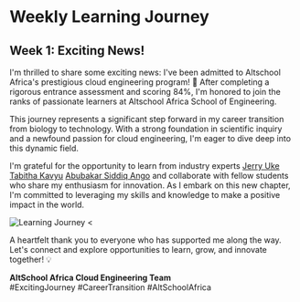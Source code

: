 # Weekly Learning Journey

## Week 1: Exciting News!

I'm thrilled to share some exciting news: I've been admitted to Altschool Africa's prestigious cloud engineering program! 🚀 After completing a rigorous entrance assessment and scoring 84%, I'm honored to join the ranks of passionate learners at Altschool Africa School of Engineering.

This journey represents a significant step forward in my career transition from biology to technology. With a strong foundation in scientific inquiry and a newfound passion for cloud engineering, I'm eager to dive deep into this dynamic field.

I'm grateful for the opportunity to learn from industry experts [Jerry Uke](#) [Tabitha Kavyu](#) [Abubakar Siddiq Ango](#) and collaborate with fellow students who share my enthusiasm for innovation. As I embark on this new chapter, I'm committed to leveraging my skills and knowledge to make a positive impact in the world.

![Learning Journey](path/to/your/image2.jpg) <

A heartfelt thank you to everyone who has supported me along the way. Let's connect and explore opportunities to learn, grow, and innovate together! 💡 

**AltSchool Africa Cloud Engineering Team**  
#ExcitingJourney #CareerTransition #AltSchoolAfrica
